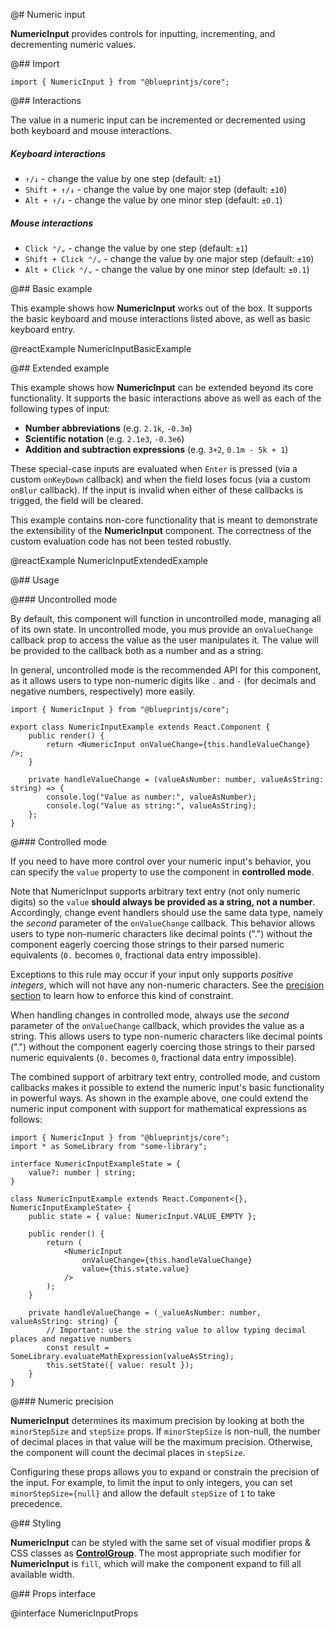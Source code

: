 @# Numeric input

**NumericInput** provides controls for inputting, incrementing, and decrementing numeric values.

@## Import

```tsx
import { NumericInput } from "@blueprintjs/core";
```

@## Interactions

The value in a numeric input can be incremented or decremented using both keyboard and mouse interactions.

##### Keyboard interactions

-   `↑/↓` - change the value by one step (default: `±1`)
-   `Shift + ↑/↓` - change the value by one major step (default: `±10`)
-   `Alt + ↑/↓` - change the value by one minor step (default: `±0.1`)

##### Mouse interactions

-   `Click ⌃/⌄` - change the value by one step (default: `±1`)
-   `Shift + Click ⌃/⌄` - change the value by one major step (default: `±10`)
-   `Alt + Click ⌃/⌄` - change the value by one minor step (default: `±0.1`)

@## Basic example

This example shows how **NumericInput** works out of the box. It supports the basic keyboard and mouse interactions
listed above, as well as basic keyboard entry.

@reactExample NumericInputBasicExample

@## Extended example

This example shows how **NumericInput** can be extended beyond its core functionality. It supports the basic
interactions above as well as each of the following types of input:

-   **Number abbreviations** (e.g. `2.1k`, `-0.3m`)
-   **Scientific notation** (e.g. `2.1e3`, `-0.3e6`)
-   **Addition and subtraction expressions** (e.g. `3+2`, `0.1m - 5k + 1`)

These special-case inputs are evaluated when `Enter` is pressed (via a custom `onKeyDown` callback) and when the field
loses focus (via a custom `onBlur` callback). If the input is invalid when either of these callbacks is trigged, the
field will be cleared.

<div class="@ns-callout @ns-intent-primary @ns-icon-info-sign">

This example contains non-core functionality that is meant to demonstrate the extensibility of the **NumericInput**
component. The correctness of the custom evaluation code has not been tested robustly.

</div>

@reactExample NumericInputExtendedExample

@## Usage

@### Uncontrolled mode

By default, this component will function in uncontrolled mode, managing all of its own state. In uncontrolled mode,
you mus provide an `onValueChange` callback prop to access the value as the user manipulates it. The value will be
provided to the callback both as a number and as a string.

In general, uncontrolled mode is the recommended API for this component, as it allows users to type non-numeric digits
like `.` and `-` (for decimals and negative numbers, respectively) more easily.

```tsx
import { NumericInput } from "@blueprintjs/core";

export class NumericInputExample extends React.Component {
    public render() {
        return <NumericInput onValueChange={this.handleValueChange} />;
    }

    private handleValueChange = (valueAsNumber: number, valueAsString: string) => {
        console.log("Value as number:", valueAsNumber);
        console.log("Value as string:", valueAsString);
    };
}
```

@### Controlled mode

If you need to have more control over your numeric input's behavior, you can specify the `value` property to use the
component in **controlled mode**.

Note that NumericInput supports arbitrary text entry (not only numeric digits) so the `value`
**should always be provided as a string, not a number**. Accordingly, change event handlers should use the same data
type, namely the _second_ parameter of the `onValueChange` callback. This behavior allows users to type non-numeric
characters like decimal points (".") without the component eagerly coercing those strings to their parsed numeric
equivalents (`0.` becomes `0`, fractional data entry impossible).

Exceptions to this rule may occur if your input only supports _positive integers_, which will not
have any non-numeric characters. See the [precision section](#core/components/numeric-input.numeric-precision)
to learn how to enforce this kind of constraint.

<div class="@ns-callout @ns-intent-warning @ns-icon-warning-sign">

When handling changes in controlled mode, always use the _second_ parameter of the `onValueChange` callback, which
provides the value as a string. This allows users to type non-numeric characters like decimal points (".") without the
component eagerly coercing those strings to their parsed numeric equivalents (`0.` becomes `0`, fractional data entry
impossible).

</div>

The combined support of arbitrary text entry, controlled mode, and custom callbacks makes it possible to extend the
numeric input's basic functionality in powerful ways. As shown in the example above, one could extend the numeric input
component with support for mathematical expressions as follows:

```tsx
import { NumericInput } from "@blueprintjs/core";
import * as SomeLibrary from "some-library";

interface NumericInputExampleState = {
    value?: number | string;
}

class NumericInputExample extends React.Component<{}, NumericInputExampleState> {
    public state = { value: NumericInput.VALUE_EMPTY };

    public render() {
        return (
            <NumericInput
                onValueChange={this.handleValueChange}
                value={this.state.value}
            />
        );
    }

    private handleValueChange = (_valueAsNumber: number, valueAsString: string) {
        // Important: use the string value to allow typing decimal places and negative numbers
        const result = SomeLibrary.evaluateMathExpression(valueAsString);
        this.setState({ value: result });
    }
}
```

@### Numeric precision

**NumericInput** determines its maximum precision by looking at both the `minorStepSize` and `stepSize` props.
If `minorStepSize` is non-null, the number of decimal places in that value will be the maximum precision.
Otherwise, the component will count the decimal places in `stepSize`.

Configuring these props allows you to expand or constrain the precision of the input. For example, to limit
the input to only integers, you can set `minorStepSize={null}` and allow the default `stepSize` of `1` to take
precedence.

@## Styling

**NumericInput** can be styled with the same set of visual modifier props & CSS classes as
[**ControlGroup**](#core/components/control-group). The most appropriate such modifier for **NumericInput** is `fill`,
which will make the component expand to fill all available width.

@## Props interface

@interface NumericInputProps
